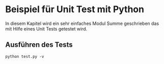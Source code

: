 # Beispiel für Unit Test mit Python
In diesem Kapitel wird ein sehr einfaches Modul Summe geschrieben das mit Hilfe eines Unit Tests getestet wird.

## Ausführen des Tests
    python test.py -v
    

